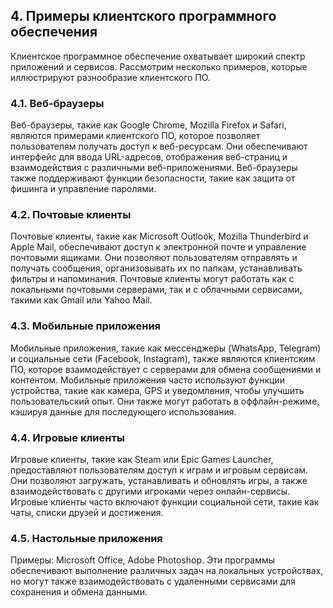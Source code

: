 ## 4. Примеры клиентского программного обеспечения

Клиентское программное обеспечение охватывает широкий спектр приложений и сервисов. Рассмотрим несколько примеров, которые иллюстрируют разнообразие клиентского ПО.

### 4.1. Веб-браузеры

Веб-браузеры, такие как Google Chrome, Mozilla Firefox и Safari, являются примерами клиентского ПО, которое позволяет пользователям получать доступ к веб-ресурсам. Они обеспечивают интерфейс для ввода URL-адресов, отображения веб-страниц и взаимодействия с различными веб-приложениями. Веб-браузеры также поддерживают функции безопасности, такие как защита от фишинга и управление паролями.

### 4.2. Почтовые клиенты

Почтовые клиенты, такие как Microsoft Outlook, Mozilla Thunderbird и Apple Mail, обеспечивают доступ к электронной почте и управление почтовыми ящиками. Они позволяют пользователям отправлять и получать сообщения, организовывать их по папкам, устанавливать фильтры и напоминания. Почтовые клиенты могут работать как с локальными почтовыми серверами, так и с облачными сервисами, такими как Gmail или Yahoo Mail.

### 4.3. Мобильные приложения

Мобильные приложения, такие как мессенджеры (WhatsApp, Telegram) и социальные сети (Facebook, Instagram), также являются клиентским ПО, которое взаимодействует с серверами для обмена сообщениями и контентом. Мобильные приложения часто используют функции устройства, такие как камера, GPS и уведомления, чтобы улучшить пользовательский опыт. Они также могут работать в оффлайн-режиме, кэшируя данные для последующего использования.

### 4.4. Игровые клиенты

Игровые клиенты, такие как Steam или Epic Games Launcher, предоставляют пользователям доступ к играм и игровым сервисам. Они позволяют загружать, устанавливать и обновлять игры, а также взаимодействовать с другими игроками через онлайн-сервисы. Игровые клиенты часто включают функции социальной сети, такие как чаты, списки друзей и достижения.

### 4.5. Настольные приложения

Примеры: Microsoft Office, Adobe Photoshop. Эти программы обеспечивают выполнение различных задач на локальных устройствах, но могут также взаимодействовать с удаленными сервисами для сохранения и обмена данными.


